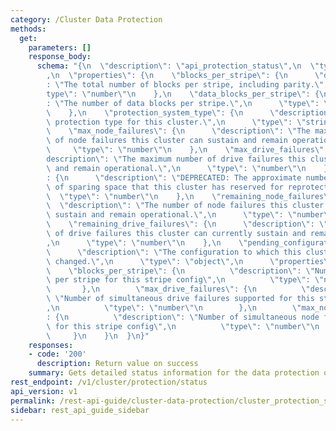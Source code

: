 ```yaml
---
category: /Cluster Data Protection
methods:
  get:
    parameters: []
    response_body:
      schema: "{\n  \"description\": \"api_protection_status\",\n  \"type\": \"object\"\
        ,\n  \"properties\": {\n    \"blocks_per_stripe\": {\n      \"description\"\
        : \"The total number of blocks per stripe, including parity.\",\n      \"\
        type\": \"number\"\n    },\n    \"data_blocks_per_stripe\": {\n      \"description\"\
        : \"The number of data blocks per stripe.\",\n      \"type\": \"number\"\n\
        \    },\n    \"protection_system_type\": {\n      \"description\": \"The data\
        \ protection type for this cluster.\",\n      \"type\": \"string\"\n    },\n\
        \    \"max_node_failures\": {\n      \"description\": \"The maximum number\
        \ of node failures this cluster can sustain and remain operational.\",\n \
        \     \"type\": \"number\"\n    },\n    \"max_drive_failures\": {\n      \"\
        description\": \"The maximum number of drive failures this cluster can sustain\
        \ and remain operational.\",\n      \"type\": \"number\"\n    },\n    \"max_drive_spares\"\
        : {\n      \"description\": \"DEPRECATED: The approximate number of drives\
        \ of sparing space that this cluster has reserved for reprotect.\",\n    \
        \  \"type\": \"number\"\n    },\n    \"remaining_node_failures\": {\n    \
        \  \"description\": \"The number of node failures this cluster can currently\
        \ sustain and remain operational.\",\n      \"type\": \"number\"\n    },\n\
        \    \"remaining_drive_failures\": {\n      \"description\": \"The number\
        \ of drive failures this cluster can currently sustain and remain operational.\"\
        ,\n      \"type\": \"number\"\n    },\n    \"pending_configuration\": {\n\
        \      \"description\": \"The configuration to which this cluster is being\
        \ changed.\",\n      \"type\": \"object\",\n      \"properties\": {\n    \
        \    \"blocks_per_stripe\": {\n          \"description\": \"Number of blocks\
        \ per stripe for this stripe config\",\n          \"type\": \"number\"\n \
        \       },\n        \"max_drive_failures\": {\n          \"description\":\
        \ \"Number of simultaneous drive failures supported for this stripe config\"\
        ,\n          \"type\": \"number\"\n        },\n        \"max_node_failures\"\
        : {\n          \"description\": \"Number of simultaneous node failures supported\
        \ for this stripe config\",\n          \"type\": \"number\"\n        }\n \
        \     }\n    }\n  }\n}"
    responses:
    - code: '200'
      description: Return value on success
    summary: Gets detailed status information for the data protection of the cluster.
rest_endpoint: /v1/cluster/protection/status
api_version: v1
permalink: /rest-api-guide/cluster-data-protection/cluster_protection_status.html
sidebar: rest_api_guide_sidebar
---
```

